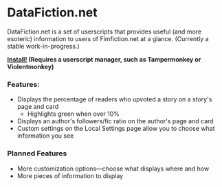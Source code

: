 # DataFiction.net
DataFiction.net is a set of userscripts that provides useful (and more esoteric) information to users of Fimfiction.net at a glance. (Currently a stable work-in-progress.)

**[Install!](https://github.com/ReluctusB/DataFiction.net/raw/master/DataFiction.user.js)
(Requires a userscript manager, such as Tampermonkey or Violentmonkey)**

### Features:
- Displays the percentage of readers who upvoted a story on a story's page and card
  - Highlights green when over 10%
- Displays an author's followers/fic ratio on the author's page and card
- Custom settings on the Local Settings page allow you to choose what information you see

### Planned Features
- More customization options—choose what displays where and how
- More pieces of information to display

